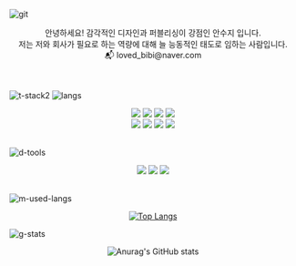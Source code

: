 ![git](https://user-images.githubusercontent.com/110958626/216028922-9523fdee-5d1f-4eae-8100-a15f7bd614ab.png)
<div align=center>
	<div>안녕하세요! 감각적인 디자인과 퍼블리싱이 강점인 안수지 입니다.</div>
  	<div>저는 저와 회사가 필요로 하는 역량에 대해 늘 능동적인 태도로 임하는 사람입니다.</div>
	<div>📬 loved_bibi@naver.com</div>
</div>
<br>
<br>

![t-stack2](https://user-images.githubusercontent.com/110958626/216033562-010b9087-2a5d-413e-850e-77bdd494289d.png)
![langs](https://user-images.githubusercontent.com/110958626/216032815-2bd58d84-9dc3-41ff-a2c4-5486e5816e72.png)
<div align=center>
<img src="https://img.shields.io/badge/JavaScript-F7DF1E?style=flat-square&logo=JavaScript&logoColor=white"/>
<img src="https://img.shields.io/badge/HTML5-E34F26?style=flat-square&logo=HTML5&logoColor=white"/>
<img src="https://img.shields.io/badge/CSS3-1572B6?style=flat-square&logo=CSS3&logoColor=white"/>
<img src="https://img.shields.io/badge/React-61DAFB?style=flat-square&logo=React&logoColor=white"/>

</div>
<div align=center>
<img src="https://img.shields.io/badge/Node.js-339933?style=flat-square&logo=Node.js&logoColor=white"/>
<img src="https://img.shields.io/badge/MySQL-4479A1?style=flat-square&logo=MySQL&logoColor=white"/>
<img src="https://img.shields.io/badge/GitHub-181717?style=flat-square&logo=GitHub&logoColor=white"/>
<img src="https://img.shields.io/badge/jQuery-0769AD?style=flat-square&logo=jQuery&logoColor=white"/>
</div>
<br />

![d-tools](https://user-images.githubusercontent.com/110958626/216033024-5740fbc0-8cf9-443e-bdc9-0b54ebd68a9b.png)
<div align=center>
	<img src="https://img.shields.io/badge/Adobe Photoshop-31A8FF?style=flat-square&logo=Adobe Photoshop&logoColor=white"/>
	<img src="https://img.shields.io/badge/Adobe Illustrator-FF9A00?style=flat-square&logo=Adobe Illustrator&logoColor=white"/>
	<img src="https://img.shields.io/badge/Figma-F24E1E?style=flat-square&logo=Figma&logoColor=white"/>
</div>
<br />

![m-used-langs](https://user-images.githubusercontent.com/110958626/216033185-acebde55-6580-4aba-a6e5-1280f77b9ba4.png)
<div align=center>
	
[![Top Langs](https://github-readme-stats.vercel.app/api/top-langs/?username=seungyeonYoos&layout=compact&theme=buefy)](https://github.com/seungyeonYoos/github-readme-stats)

</div>

![g-stats](https://user-images.githubusercontent.com/110958626/216033200-de6ed34c-72a5-475b-8784-b8ba2fc51284.png)
<div align=center>
	
![Anurag's GitHub stats](https://github-readme-stats.vercel.app/api?username=suuuuuz&theme=buefy&show_icons=true)

</div>
<br />
<br />
<!--
**suuuuuz/suuuuuz** is a ✨ _special_ ✨ repository because its `README.md` (this file) appears on your GitHub profile.

Here are some ideas to get you started:

- 🔭 I’m currently working on ...
- 🌱 I’m currently learning ...
- 👯 I’m looking to collaborate on ...
- 🤔 I’m looking for help with ...
- 💬 Ask me about ...
- 📫 How to reach me: ...
- 😄 Pronouns: ...
- ⚡ Fun fact: ...
![header](https://capsule-render.vercel.app/api?type=waving&color=gradient&customColorList=14&height=250&section=header&text=suz%20archive&fontSize=60&desc=from%20publisher%20to%20developer&animation=twinkling&fontAlignY=35&descAlignY=50)
-->
